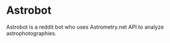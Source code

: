 Astrobot
========

Astrobot is a reddit bot who uses Astrometry.net API to analyze astrophotographies.
